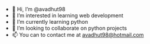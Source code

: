 - 👋 Hi, I’m @avadhut98
- 👀 I’m interested in learning web development
- 🌱 I’m currently learning python
- 💞️ I’m looking to collaborate on python projects
- 📫 You can to contact me at avadhut98@hotmail.com

<!---
avadhut98/avadhut98 is a ✨ special ✨ repository because its `README.md` (this file) appears on your GitHub profile.
You can click the Preview link to take a look at your changes.
--->
